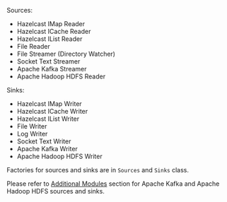 Sources: 
 
  - Hazelcast IMap Reader
  - Hazelcast ICache Reader
  - Hazelcast IList Reader
  - File Reader
  - File Streamer (Directory Watcher)
  - Socket Text Streamer
  - Apache Kafka Streamer
  - Apache Hadoop HDFS Reader
  
Sinks:
 
  - Hazelcast IMap Writer
  - Hazelcast ICache Writer
  - Hazelcast IList Writer
  - File Writer
  - Log Writer
  - Socket Text Writer
  - Apache Kafka Writer
  - Apache Hadoop HDFS Writer

Factories for sources and sinks are in `Sources` and `Sinks` class.

Please refer to [Additional Modules](/090_Additional_Modules/_index.md) 
section for Apache Kafka and Apache Hadoop HDFS sources and sinks. 